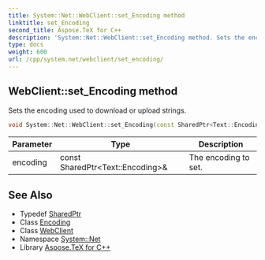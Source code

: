 ```yaml
---
title: System::Net::WebClient::set_Encoding method
linktitle: set_Encoding
second_title: Aspose.TeX for C++
description: 'System::Net::WebClient::set_Encoding method. Sets the encoding used to download or upload strings in C++.'
type: docs
weight: 600
url: /cpp/system.net/webclient/set_encoding/
---
```

## WebClient::set_Encoding method


Sets the encoding used to download or upload strings.

```cpp
void System::Net::WebClient::set_Encoding(const SharedPtr<Text::Encoding> &encoding)
```


| Parameter | Type | Description |
| --- | --- | --- |
| encoding | const SharedPtr\<Text::Encoding\>\& | The encoding to set. |

## See Also

* Typedef [SharedPtr](../../../system/sharedptr/)
* Class [Encoding](../../../system.text/encoding/)
* Class [WebClient](../)
* Namespace [System::Net](../../)
* Library [Aspose.TeX for C++](../../../)
